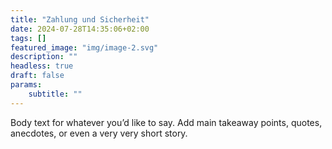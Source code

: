 ```yaml
---
title: "Zahlung und Sicherheit"
date: 2024-07-28T14:35:06+02:00
tags: []
featured_image: "img/image-2.svg"
description: ""
headless: true
draft: false
params:
    subtitle: ""
---
```


Body text for whatever you’d like to say. Add main takeaway points, quotes, anecdotes, or even a very very short story. 